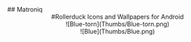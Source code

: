 </div>## Matroniq</div>
<div align="center">#Rollerduck Icons and Wallpapers for Android</div>
<div align="center">![Blue-torn](Thumbs/Blue-torn.png)</div>
<div align="center">![Blue](Thumbs/Blue.png)</div>

